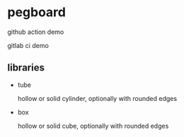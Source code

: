 # pegboard

github action demo

gitlab ci demo

## libraries

* tube

  hollow or solid cylinder, optionally with rounded edges

* box

  hollow or solid cube, optionally with rounded edges